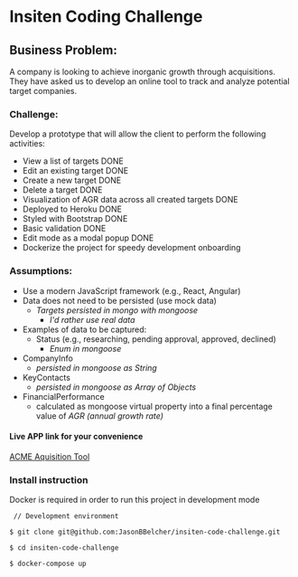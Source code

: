 # Insiten Coding Challenge

## Business Problem:
A company is looking to achieve inorganic growth through acquisitions. They have asked us to develop an online tool to track and analyze potential target companies.
### Challenge:
Develop a prototype that will allow the client to perform the following activities:
- View a list of targets DONE
- Edit an existing target DONE
- Create a new target DONE
- Delete a target DONE
- Visualization of AGR data across all created targets DONE
- Deployed to Heroku DONE
- Styled with Bootstrap DONE
- Basic validation DONE 
- Edit mode as a modal popup DONE
- Dockerize the project for speedy development onboarding
### Assumptions:
- Use a modern JavaScript framework (e.g., React, Angular)
- Data does not need to be persisted (use mock data) 
  -  *Targets persisted in mongo with mongoose*
     - *I'd rather use real data*
- Examples of data to be captured:
  - Status (e.g., researching, pending approval, approved, declined) 
    - *Enum in mongoose*
- CompanyInfo
  - *persisted in mongoose as String*
- KeyContacts
  - *persisted in mongoose as Array of Objects*
- FinancialPerformance
  - calculated as mongoose virtual property into a final percentage value of *AGR (annual growth rate)*




#### Live APP link for your convenience


[ACME Aquisition Tool](https://calm-escarpment-40693.herokuapp.com)

### Install instruction

Docker is required in order to run this project in development mode

```
 // Development environment

$ git clone git@github.com:JasonBBelcher/insiten-code-challenge.git

$ cd insiten-code-challenge

$ docker-compose up



```


